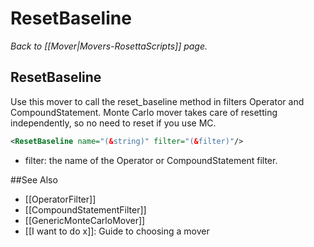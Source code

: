 # ResetBaseline
*Back to [[Mover|Movers-RosettaScripts]] page.*
## ResetBaseline

Use this mover to call the reset_baseline method in filters Operator and CompoundStatement. Monte Carlo mover takes care of
resetting independently, so no need to reset if you use MC.

```xml
<ResetBaseline name="(&string)" filter="(&filter)"/>
```
- filter: the name of the Operator or CompoundStatement filter.


##See Also

* [[OperatorFilter]]
* [[CompoundStatementFilter]]
* [[GenericMonteCarloMover]]
* [[I want to do x]]: Guide to choosing a mover

